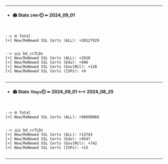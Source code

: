 

---
- #### 🖨️ **Stats** `24Hr`⏲️ ➼ 2024_09_01
```console


--> 🌐 Total
[+] New/ReNewed SSL Certs (ALL): +20127929


--> 🇧🇩 bd_ccTLDs
[+] New/ReNewed SSL Certs (ALL): +2918
[+] New/ReNewed SSL Certs (Edu): +946
[+] New/ReNewed SSL Certs (Gov|Mil): +128
[+] New/ReNewed SSL Certs (ISPs): +9


```

---
- #### 🖨️ **Stats** `7Days`⏲️ ➼ 2024_09_01 <--> 2024_08_25
```console


--> 🌐 Total
[+] New/ReNewed SSL Certs (ALL): +98690066


--> 🇧🇩 bd_ccTLDs
[+] New/ReNewed SSL Certs (ALL): +13743
[+] New/ReNewed SSL Certs (Edu): +4547
[+] New/ReNewed SSL Certs (Gov|Mil): +742
[+] New/ReNewed SSL Certs (ISPs): +15


```

---

